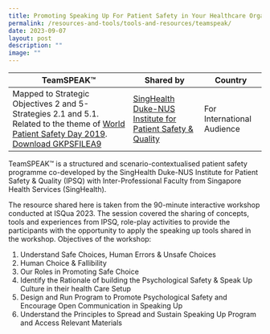 ```yaml
---
title: Promoting Speaking Up For Patient Safety in Your Healthcare Organization
permalink: /resources-and-tools/tools-and-resources/teamspeak/
date: 2023-09-07
layout: post
description: ""
image: ""
---
```

| TeamSPEAK™ | Shared by | Country |
| -------- | -------- | -------- |
| Mapped to Strategic Objectives 2 and 5- Strategies 2.1 and 5.1. Related to the theme of [World Patient Safety Day 2019](https://www.who.int/campaigns/world-patient-safety-day/2019). [Download GKPSFILEA9](/files/gkpsfilea9_promoting%20speaking%20up%20for%20patient%20safety%20in%20your%20organization.pdf)|[SingHealth Duke-NUS Institute for Patient Safety & Quality](www.singhealthdukenus.com.sg/ipsq)| For International Audience  |



TeamSPEAK™ is a structured and scenario-contextualised patient safety programme co-developed by the SingHealth Duke-NUS Institute for Patient Safety & Quality (IPSQ) with Inter-Professional Faculty from Singapore Health Services (SingHealth). 

The resource shared here is taken from the 90-minute interactive workshop conducted at ISQua 2023. The session covered the sharing of concepts, tools and experiences from IPSQ, role-play activities to provide the participants with the opportunity to apply the speaking up tools shared in the workshop. Objectives of the workshop:

1. Understand Safe Choices, Human Errors & Unsafe Choices
2. Human Choice & Fallibility
3. Our Roles in Promoting Safe Choice
4. Identify the Rationale of building the Psychological Safety & Speak Up Culture in their health Care Setup
5. Design and Run Program to Promote Psychological Safety and Encourage Open Communication in Speaking Up
6. Understand the Principles to Spread and Sustain Speaking Up Program and Access Relevant Materials